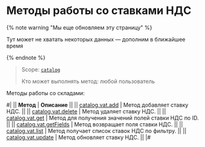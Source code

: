 # Методы работы со ставками НДС

{% note warning "Мы еще обновляем эту страницу" %}

Тут может не хватать некоторых данных — дополним в ближайшее время

{% endnote %}

> Scope: [`catalog`](../../scopes/permissions.md)
>
> Кто может выполнять метод: любой пользователь

Методы работы со складами:

#|
|| **Метод** | **Описание** ||
|| [catalog.vat.add](./catalog-vat-add.md) | Метод добавляет ставку НДС. ||
|| [catalog.vat.delete](./catalog-vat-delete.md) | Метод удаляет ставку НДС. ||
|| [catalog.vat.get](./catalog-vat-get.md) | Метод для получения значений полей ставки НДС по ID. ||
|| [catalog.vat.getFields](./catalog-vat-get-fields.md) | Метод возвращает поля ставки НДС. ||
|| [catalog.vat.list](./catalog-vat-list.md) | Метод получает список ставок НДС по фильтру. ||
|| [catalog.vat.update](./catalog-vat-update.md) | Метод обновляет ставку НДС. ||
|#